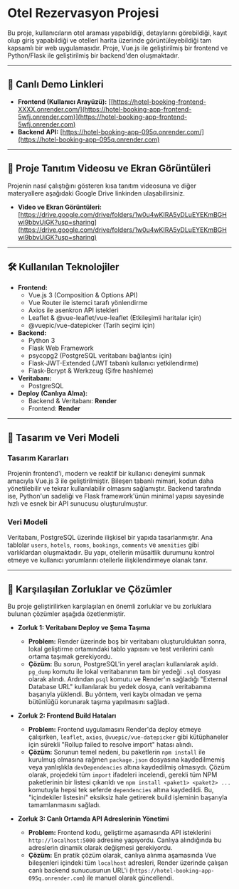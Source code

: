 # Otel Rezervasyon Projesi

Bu proje, kullanıcıların otel araması yapabildiği, detaylarını görebildiği, kayıt olup giriş yapabildiği ve otelleri harita üzerinde görüntüleyebildiği tam kapsamlı bir web uygulamasıdır. Proje, Vue.js ile geliştirilmiş bir frontend ve Python/Flask ile geliştirilmiş bir backend'den oluşmaktadır.

---

## 🚀 Canlı Demo Linkleri

*   **Frontend (Kullanıcı Arayüzü):** [[https://hotel-booking-frontend-XXXX.onrender.com/](https://hotel-booking-app-frontend-5wfj.onrender.com)](https://hotel-booking-app-frontend-5wfj.onrender.com)  
*   **Backend API:** [https://hotel-booking-app-095q.onrender.com/](https://hotel-booking-app-095q.onrender.com)

---

## 🎥 Proje Tanıtım Videosu ve Ekran Görüntüleri

Projenin nasıl çalıştığını gösteren kısa tanıtım videosuna ve diğer materyallere aşağıdaki Google Drive linkinden ulaşabilirsiniz.

*   **Video ve Ekran Görüntüleri:** [https://drive.google.com/drive/folders/1w0u4wKIRA5yDLuEYEKmBGHwi9bbvUiGK?usp=sharing](https://drive.google.com/drive/folders/1w0u4wKIRA5yDLuEYEKmBGHwi9bbvUiGK?usp=sharing)

---

## 🛠️ Kullanılan Teknolojiler

*   **Frontend:**
    *   Vue.js 3 (Composition & Options API)
    *   Vue Router ile istemci tarafı yönlendirme
    *   Axios ile asenkron API istekleri
    *   Leaflet & @vue-leaflet/vue-leaflet (Etkileşimli haritalar için)
    *   @vuepic/vue-datepicker (Tarih seçimi için)
*   **Backend:**
    *   Python 3
    *   Flask Web Framework
    *   psycopg2 (PostgreSQL veritabanı bağlantısı için)
    *   Flask-JWT-Extended (JWT tabanlı kullanıcı yetkilendirme)
    *   Flask-Bcrypt & Werkzeug (Şifre hashleme)
*   **Veritabanı:**
    *   PostgreSQL
*   **Deploy (Canlıya Alma):**
    *   Backend & Veritabanı: **Render**
    *   Frontend: **Render**

---

## 📝 Tasarım ve Veri Modeli

### Tasarım Kararları
Projenin frontend'i, modern ve reaktif bir kullanıcı deneyimi sunmak amacıyla Vue.js 3 ile geliştirilmiştir. Bileşen tabanlı mimari, kodun daha yönetilebilir ve tekrar kullanılabilir olmasını sağlamıştır. Backend tarafında ise, Python'un sadeliği ve Flask framework'ünün minimal yapısı sayesinde hızlı ve esnek bir API sunucusu oluşturulmuştur.

### Veri Modeli
Veritabanı, PostgreSQL üzerinde ilişkisel bir yapıda tasarlanmıştır. Ana tablolar `users`, `hotels`, `rooms`, `bookings`, `comments` ve `amenities` gibi varlıklardan oluşmaktadır. Bu yapı, otellerin müsaitlik durumunu kontrol etmeye ve kullanıcı yorumlarını otellerle ilişkilendirmeye olanak tanır.

---

## 🔧 Karşılaşılan Zorluklar ve Çözümler

Bu proje geliştirilirken karşılaşılan en önemli zorluklar ve bu zorluklara bulunan çözümler aşağıda özetlenmiştir.

*   **Zorluk 1: Veritabanı Deploy ve Şema Taşıma**
    *   **Problem:** Render üzerinde boş bir veritabanı oluşturulduktan sonra, lokal geliştirme ortamındaki tablo yapısını ve test verilerini canlı ortama taşımak gerekiyordu.
    *   **Çözüm:** Bu sorun, PostgreSQL'in yerel araçları kullanılarak aşıldı. `pg_dump` komutu ile lokal veritabanının tam bir yedeği `.sql` dosyası olarak alındı. Ardından `psql` komutu ve Render'ın sağladığı "External Database URL" kullanılarak bu yedek dosya, canlı veritabanına başarıyla yüklendi. Bu yöntem, veri kaybı olmadan ve şema bütünlüğü korunarak taşıma yapılmasını sağladı.

*   **Zorluk 2: Frontend Build Hataları**
    *   **Problem:** Frontend uygulamasını Render'da deploy etmeye çalışırken, `leaflet`, `axios`, `@vuepic/vue-datepicker` gibi kütüphaneler için sürekli "Rollup failed to resolve import" hatası alındı.
    *   **Çözüm:** Sorunun temel nedeni, bu paketlerin `npm install` ile kurulmuş olmasına rağmen `package.json` dosyasına kaydedilmemiş veya yanlışlıkla `devDependencies` altına kaydedilmiş olmasıydı. Çözüm olarak, projedeki tüm `import` ifadeleri incelendi, gerekli tüm NPM paketlerinin bir listesi çıkarıldı ve `npm install <paket1> <paket2> ...` komutuyla hepsi tek seferde `dependencies` altına kaydedildi. Bu, "içindekiler listesini" eksiksiz hale getirerek build işleminin başarıyla tamamlanmasını sağladı.

*   **Zorluk 3: Canlı Ortamda API Adreslerinin Yönetimi**
    *   **Problem:** Frontend kodu, geliştirme aşamasında API isteklerini `http://localhost:5000` adresine yapıyordu. Canlıya alındığında bu adreslerin dinamik olarak değişmesi gerekiyordu.
    *   **Çözüm:** En pratik çözüm olarak, canlıya alınma aşamasında Vue bileşenleri içindeki tüm `localhost` adresleri, Render üzerinde çalışan canlı backend sunucusunun URL'i (`https://hotel-booking-app-095q.onrender.com`) ile manuel olarak güncellendi.

